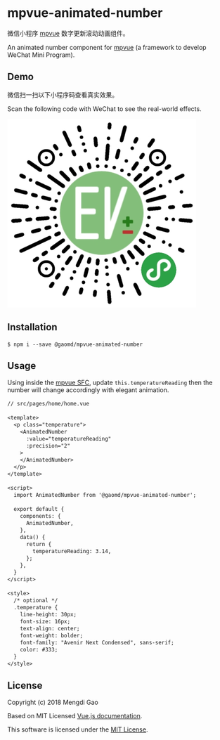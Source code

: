 # mpvue-animated-number

微信小程序 [mpvue](https://github.com/Meituan-Dianping/mpvue) 数字更新滚动动画组件。

An animated number component for [mpvue](https://github.com/Meituan-Dianping/mpvue) (a framework to develop WeChat Mini Program).

## Demo

微信扫一扫以下小程序码查看真实效果。

Scan the following code with WeChat to see the real-world effects.

![WeChat Mini Program Scan Code](docs/wxmp-scan-code-430.jpg)

## Installation

    $ npm i --save @gaomd/mpvue-animated-number

## Usage

Using inside the [mpvue SFC](http://mpvue.com/mpvue/#vue_1), update `this.temperatureReading` then the number will change accordingly with elegant animation.

```vue
// src/pages/home/home.vue

<template>
  <p class="temperature">
    <AnimatedNumber
      :value="temperatureReading"
      :precision="2"
    >
    </AnimatedNumber>
  </p>
</template>

<script>
  import AnimatedNumber from '@gaomd/mpvue-animated-number';

  export default {
    components: {
      AnimatedNumber,
    },
    data() {
      return {
        temperatureReading: 3.14,
      };
    },
  }
</script>

<style>
  /* optional */
  .temperature {
    line-height: 30px;
    font-size: 16px;
    text-align: center;
    font-weight: bolder;
    font-family: "Avenir Next Condensed", sans-serif;
    color: #333;
  }
</style>
```

## License

Copyright (c) 2018 Mengdi Gao

Based on MIT Licensed [Vue.js documentation](https://github.com/vuejs/vuejs.org/blob/master/src/v2/guide/transitioning-state.md).

This software is licensed under the [MIT License](LICENSE).
